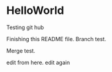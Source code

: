 HelloWorld
==========

Testing git hub

Finishing this README file.
Branch test.

Merge test.

edit from here.
edit again